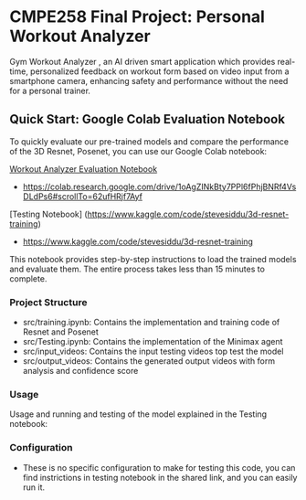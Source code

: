 # CMPE258 Final Project: Personal Workout Analyzer
Gym Workout Analyzer , an AI driven smart application which provides real-time, personalized feedback on workout form based on video input from a smartphone camera, enhancing safety and performance without the need for a personal trainer.

## Quick Start: Google Colab Evaluation Notebook 
To quickly evaluate our pre-trained models and compare the performance of the 3D Resnet, Posenet, you can use our Google Colab notebook:

[Workout Analyzer Evaluation Notebook](https://colab.research.google.com/drive/1oAgZINkBty7PPl6fPhjBNRf4VsDLdPs6#scrollTo=62ufHRjf7Ayf)
- https://colab.research.google.com/drive/1oAgZINkBty7PPl6fPhjBNRf4VsDLdPs6#scrollTo=62ufHRjf7Ayf

[Testing Notebook] (https://www.kaggle.com/code/stevesiddu/3d-resnet-training)
- https://www.kaggle.com/code/stevesiddu/3d-resnet-training

This notebook provides step-by-step instructions to load the trained models and evaluate them. The entire process takes less than 15 minutes to complete.


### Project Structure
- src/training.ipynb: Contains the implementation and training code of Resnet and Posenet
- src/Testing.ipynb: Contains the implementation of the Minimax agent
- src/input_videos: Contains the input testing videos top test the model
- src/output_videos: Contains the generated output videos with form analysis and confidence score

### Usage
Usage and running and testing of the model explained in the Testing notebook:


### Configuration
- These is no specific configuration to make for testing this code, you can find instrictions in testing notebook in the shared link, and you can easily run it.

